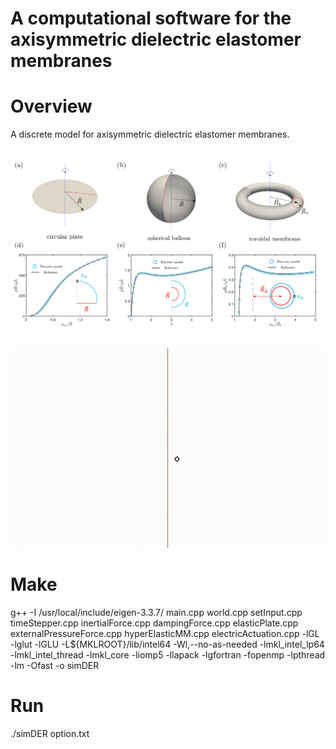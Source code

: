 # A computational software for the axisymmetric dielectric elastomer membranes

# Overview

A discrete model for axisymmetric dielectric elastomer membranes.

<br/><img src='demo.png' width="800">

<br/><img src='torus.gif' width="800">

# Make
g++ -I /usr/local/include/eigen-3.3.7/ main.cpp world.cpp setInput.cpp timeStepper.cpp inertialForce.cpp dampingForce.cpp elasticPlate.cpp externalPressureForce.cpp hyperElasticMM.cpp electricActuation.cpp -lGL -lglut -lGLU -L${MKLROOT}/lib/intel64 -Wl,--no-as-needed -lmkl_intel_lp64 -lmkl_intel_thread -lmkl_core -liomp5 -llapack -lgfortran -fopenmp -lpthread -lm -Ofast -o simDER

# Run 
./simDER option.txt
